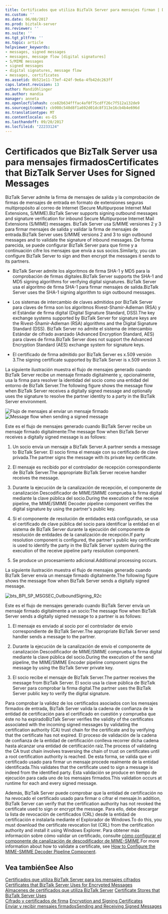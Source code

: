 ```yaml
---
title: Certificados que utiliza BizTalk Server para mensajes firman | Documentos de Microsoft
ms.custom: ''
ms.date: 06/08/2017
ms.prod: biztalk-server
ms.reviewer: ''
ms.suite: ''
ms.tgt_pltfrm: ''
ms.topic: article
helpviewer_keywords:
- messages, signed messages
- messages, message flow [digital signatures]
- S/MIME messages
- signed messages
- digital signatures, message flow
- messages, certificates
ms.assetid: 0b521e11-73ef-424f-9e6a-4fb42dc263ff
caps.latest.revision: 13
author: MandiOhlinger
ms.author: mandia
manager: anneta
ms.openlocfilehash: cce82b634fffac4af0f75cdff26c7f512a132de9
ms.sourcegitcommit: cb908c540d8f1a692d01dc8f313e16cb4b4e696d
ms.translationtype: MT
ms.contentlocale: es-ES
ms.lasthandoff: 09/20/2017
ms.locfileid: "22233124"
---
```

# <a name="certificates-that-biztalk-server-uses-for-signed-messages"></a><span data-ttu-id="76fd1-102">Certificados que BizTalk Server usa para mensajes firmados</span><span class="sxs-lookup"><span data-stu-id="76fd1-102">Certificates that BizTalk Server Uses for Signed Messages</span></span>
<span data-ttu-id="76fd1-103">BizTalk Server admite la firma de mensajes de salida y la comprobación de firmas de mensajes de entrada en formato de extensiones seguras multipropósito al correo de Internet (Secure Multipurpose Internet Mail Extensions, S/MIME).</span><span class="sxs-lookup"><span data-stu-id="76fd1-103">BizTalk Server supports signing outbound messages and signature verification for inbound Secure Multipurpose Internet Mail Extensions (S/MIME) messages.</span></span> <span data-ttu-id="76fd1-104">BizTalk Server usa S/MIME versiones 2 y 3 para firmar mensajes de salida y validar la firma de mensajes de entrada.</span><span class="sxs-lookup"><span data-stu-id="76fd1-104">BizTalk Server uses S/MIME versions 2 and 3 to sign outbound messages and to validate the signature of inbound messages.</span></span> <span data-ttu-id="76fd1-105">De forma parecida, se puede configurar BizTalk Server para que firme y a continuación cifre los mensajes que envía a sus socios.</span><span class="sxs-lookup"><span data-stu-id="76fd1-105">Similarly, you can configure BizTalk Server to sign and then encrypt the messages it sends to its partners.</span></span>  
  
-   <span data-ttu-id="76fd1-106">BizTalk Server admite los algoritmos de firma SHA-1 y MD5 para la comprobación de firmas digitales.</span><span class="sxs-lookup"><span data-stu-id="76fd1-106">BizTalk Server supports the SHA-1 and MD5 signing algorithms for verifying digital signatures.</span></span> <span data-ttu-id="76fd1-107">BizTalk Server usa el algoritmo de firma SHA-1 para firmar mensajes de salida.</span><span class="sxs-lookup"><span data-stu-id="76fd1-107">BizTalk Server uses the SHA-1 signing algorithm to sign outbound messages.</span></span>  
  
-   <span data-ttu-id="76fd1-108">Los sistemas de intercambio de claves admitidos por BizTalk Server para claves de firma son los algoritmos Rivest-Shamir-Adleman (RSA) y el Estándar de firma digital (Digital Signature Standard, DSS).</span><span class="sxs-lookup"><span data-stu-id="76fd1-108">The key exchange systems supported by BizTalk Server for signature keys are the Rivest-Shamir-Adleman (RSA) algorithms and the Digital Signature Standard (DSS).</span></span> <span data-ttu-id="76fd1-109">BizTalk Server no admite el sistema de intercambio Estándar de cifrado avanzado (Advanced Encryption Standard, AES) para claves de firma.</span><span class="sxs-lookup"><span data-stu-id="76fd1-109">BizTalk Server does not support the Advanced Encryption Standard (AES) exchange system for signature keys.</span></span>  
  
-   <span data-ttu-id="76fd1-110">El certificado de firma admitido por BizTalk Server es x.509 versión 3.</span><span class="sxs-lookup"><span data-stu-id="76fd1-110">The signing certificate supported by BizTalk Server is x.509 version 3.</span></span>  
  
 <span data-ttu-id="76fd1-111">La siguiente ilustración muestra el flujo de mensajes generado cuando BizTalk Server recibe un mensaje firmado digitalmente y, opcionalmente, usa la firma para resolver la identidad del socio como una entidad del entorno de BizTalk Server.</span><span class="sxs-lookup"><span data-stu-id="76fd1-111">The following figure shows the message flow when BizTalk Server receives a digitally signed message and optionally uses the signature to resolve the partner identity to a party in the BizTalk Server environment.</span></span>  
  
 <span data-ttu-id="76fd1-112">![Flujo de mensajes al enviar un mensaje firmado](../core/media/6fd1674d-5a21-4272-83ca-608d7b400de7.gif "6fd1674d-5a21-4272-83ca-608d7b400de7")</span><span class="sxs-lookup"><span data-stu-id="76fd1-112">![Message flow when sending a signed message](../core/media/6fd1674d-5a21-4272-83ca-608d7b400de7.gif "6fd1674d-5a21-4272-83ca-608d7b400de7")</span></span>  
  
 <span data-ttu-id="76fd1-113">Este es el flujo de mensajes generado cuando BizTalk Server recibe un mensaje firmado digitalmente:</span><span class="sxs-lookup"><span data-stu-id="76fd1-113">The message flow when BizTalk Server receives a digitally signed message is as follows:</span></span>  
  
1.  <span data-ttu-id="76fd1-114">Un socio envía un mensaje a BizTalk Server.</span><span class="sxs-lookup"><span data-stu-id="76fd1-114">A partner sends a message to BizTalk Server.</span></span> <span data-ttu-id="76fd1-115">El socio firma el mensaje con su certificado de clave privada.</span><span class="sxs-lookup"><span data-stu-id="76fd1-115">The partner signs the message with its private key certificate.</span></span>  
  
2.  <span data-ttu-id="76fd1-116">El mensaje es recibido por el controlador de recepción correspondiente de BizTalk Server.</span><span class="sxs-lookup"><span data-stu-id="76fd1-116">The appropriate BizTalk Server receive handler receives the message.</span></span>  
  
3.  <span data-ttu-id="76fd1-117">Durante la ejecución de la canalización de recepción, el componente de canalización Descodificador de MIME/SMIME comprueba la firma digital mediante la clave pública del socio.</span><span class="sxs-lookup"><span data-stu-id="76fd1-117">During the execution of the receive pipeline, the MIME/SMIME Decoder pipeline component verifies the digital signature by using the partner's public key.</span></span>  
  
4.  <span data-ttu-id="76fd1-118">Si el componente de resolución de entidades está configurado, se usa el certificado de clave pública del socio para identificar la entidad en el sistema de BizTalk Server durante la ejecución del componente de resolución de entidades de la canalización de recepción.</span><span class="sxs-lookup"><span data-stu-id="76fd1-118">If party resolution component is configured, the partner's public key certificate is used to identify the party in the BizTalk Server system during the execution of the receive pipeline party resolution component.</span></span>  
  
5.  <span data-ttu-id="76fd1-119">Se produce un procesamiento adicional.</span><span class="sxs-lookup"><span data-stu-id="76fd1-119">Additional processing occurs.</span></span>  
  
 <span data-ttu-id="76fd1-120">La siguiente ilustración muestra el flujo de mensajes generado cuando BizTalk Server envía un mensaje firmado digitalmente.</span><span class="sxs-lookup"><span data-stu-id="76fd1-120">The following figure shows the message flow when BizTalk Server sends a digitally signed message.</span></span>  
  
 ![](../core/media/bts-bpi-sp-msgsec-outboundsigning-r2c.gif "bts_BPI_SP_MSGSEC_OutboundSigning_R2c")  
  
 <span data-ttu-id="76fd1-121">Este es el flujo de mensajes generado cuando BizTalk Server envía un mensaje firmado digitalmente a un socio:</span><span class="sxs-lookup"><span data-stu-id="76fd1-121">The message flow when BizTalk Server sends a digitally signed message to a partner is as follows:</span></span>  
  
1.  <span data-ttu-id="76fd1-122">El mensaje es enviado al socio por el controlador de envío correspondiente de BizTalk Server.</span><span class="sxs-lookup"><span data-stu-id="76fd1-122">The appropriate BizTalk Server send handler sends a message to the partner.</span></span>  
  
2.  <span data-ttu-id="76fd1-123">Durante la ejecución de la canalización de envío el componente de canalización Descodificador de MIME/SMIME comprueba la firma digital mediante la clave pública del socio.</span><span class="sxs-lookup"><span data-stu-id="76fd1-123">During the execution of the send pipeline, the MIME/SMIME Encoder pipeline component signs the message by using the BizTalk Server private key.</span></span>  
  
3.  <span data-ttu-id="76fd1-124">El socio recibe el mensaje de BizTalk Server.</span><span class="sxs-lookup"><span data-stu-id="76fd1-124">The partner receives the message from BizTalk Server.</span></span> <span data-ttu-id="76fd1-125">El socio usa la clave pública de BizTalk Server para comprobar la firma digital.</span><span class="sxs-lookup"><span data-stu-id="76fd1-125">The partner uses the BizTalk Server public key to verify the digital signature.</span></span>  
  
 <span data-ttu-id="76fd1-126">Para comprobar la validez de los certificados asociados con los mensajes firmados de entrada, BizTalk Server valida la cadena de confianza de la entidad de certificación para el certificado en cuestión y comprueba que éste no ha expirado</span><span class="sxs-lookup"><span data-stu-id="76fd1-126">BizTalk Server verifies the validity of the certificates associated with the incoming signed messages by validating the certification authority (CA) trust chain for the certificate and by verifying that the certificate has not expired.</span></span> <span data-ttu-id="76fd1-127">El proceso de validación de la cadena de confianza de la entidad de certificación conlleva recorrer dicha cadena hasta alcanzar una entidad de certificación raíz.</span><span class="sxs-lookup"><span data-stu-id="76fd1-127">The process of validating the CA trust chain involves traversing the chain of trust on certificates until a root certification authority is reached.</span></span> <span data-ttu-id="76fd1-128">De esta forma, se valida que el certificado usado para firmar un mensaje procede realmente de la entidad identificada.</span><span class="sxs-lookup"><span data-stu-id="76fd1-128">This validates that the certificate used to sign a message is indeed from the identified party.</span></span> <span data-ttu-id="76fd1-129">Esta validación se produce en tiempo de ejecución para cada uno de los mensajes firmados.</span><span class="sxs-lookup"><span data-stu-id="76fd1-129">This validation occurs at runtime for each and every signed message.</span></span>  
  
 <span data-ttu-id="76fd1-130">Además, BizTalk Server puede comprobar que la entidad de certificación no ha revocado el certificado usado para firmar o cifrar el mensaje.</span><span class="sxs-lookup"><span data-stu-id="76fd1-130">In addition, BizTalk Server can verify that the certification authority has not revoked the certificate used to sign or encrypt the message.</span></span> <span data-ttu-id="76fd1-131">Para ello, debe descargar la lista de revocación de certificados (CRL) desde la entidad de certificación e instalarla mediante el Explorador de Windows.</span><span class="sxs-lookup"><span data-stu-id="76fd1-131">To do this, you must download the certificate revocation list (CRL) from the certification authority and install it using Windows Explorer.</span></span> <span data-ttu-id="76fd1-132">Para obtener más información sobre cómo validar un certificado, consulte [cómo configurar el componente de canalización de descodificador de MIME-SMIME](../core/how-to-configure-the-mime-smime-decoder-pipeline-component.md).</span><span class="sxs-lookup"><span data-stu-id="76fd1-132">For more information about how to validate a certificate, see [How to Configure the MIME-SMIME Decoder Pipeline Component](../core/how-to-configure-the-mime-smime-decoder-pipeline-component.md).</span></span>  
  
## <a name="see-also"></a><span data-ttu-id="76fd1-133">Vea también</span><span class="sxs-lookup"><span data-stu-id="76fd1-133">See Also</span></span>  
 <span data-ttu-id="76fd1-134">[Certificados que utiliza BizTalk Server para los mensajes cifrados](../core/certificates-that-biztalk-server-uses-for-encrypted-messages.md) </span><span class="sxs-lookup"><span data-stu-id="76fd1-134">[Certificates that BizTalk Server Uses for Encrypted Messages](../core/certificates-that-biztalk-server-uses-for-encrypted-messages.md) </span></span>  
 <span data-ttu-id="76fd1-135">[Almacenes de certificados que utiliza BizTalk Server](../core/certificate-stores-that-biztalk-server-uses.md) </span><span class="sxs-lookup"><span data-stu-id="76fd1-135">[Certificate Stores that BizTalk Server Uses](../core/certificate-stores-that-biztalk-server-uses.md) </span></span>  
 <span data-ttu-id="76fd1-136">[Cifrado y certificados de firma](../core/encryption-and-signing-certificates.md) </span><span class="sxs-lookup"><span data-stu-id="76fd1-136">[Encryption and Signing Certificates](../core/encryption-and-signing-certificates.md) </span></span>  
 [<span data-ttu-id="76fd1-137">Enviar y recibir mensajes firmados</span><span class="sxs-lookup"><span data-stu-id="76fd1-137">Sending and Receiving Signed Messages</span></span>](../core/sending-and-receiving-signed-messages.md)
